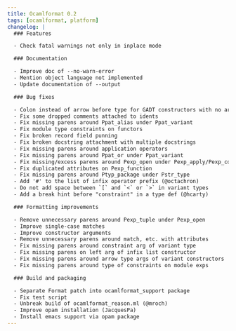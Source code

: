 ```yaml
---
title: Ocamlformat 0.2
tags: [ocamlformat, platform]
changelog: |
  ### Features

  - Check fatal warnings not only in inplace mode

  ### Documentation

  - Improve doc of --no-warn-error
  - Mention object language not implemented
  - Update documentation of --output

  ### Bug fixes

  - Colon instead of arrow before type for GADT constructors with no arguments (@mbouaziz)
  - Fix some dropped comments attached to idents
  - Fix missing parens around Ppat_alias under Ppat_variant
  - Fix module type constraints on functors
  - Fix broken record field punning
  - Fix broken docstring attachment with multiple docstrings
  - Fix missing parens around application operators
  - Fix missing parens around Ppat_or under Ppat_variant
  - Fix missing/excess parens around Pexp_open under Pexp_apply/Pexp_construct
  - Fix duplicated attributes on Pexp_function
  - Fix missing parens around Ptyp_package under Pstr_type
  - Add '#' to the list of infix operator prefix (@octachron)
  - Do not add space between `[` and `<` or `>` in variant types
  - Add a break hint before "constraint" in a type def (@hcarty)

  ### Formatting improvements

  - Remove unnecessary parens around Pexp_tuple under Pexp_open
  - Improve single-case matches
  - Improve constructor arguments
  - Remove unnecessary parens around match, etc. with attributes
  - Fix missing parens around constraint arg of variant type
  - Fix missing parens on left arg of infix list constructor
  - Fix missing parens around arrow type args of variant constructors
  - Fix missing parens around type of constraints on module exps

  ### Build and packaging

  - Separate Format patch into ocamlformat_support package
  - Fix test script
  - Unbreak build of ocamlformat_reason.ml (@mroch)
  - Improve opam installation (JacquesPa)
  - Install emacs support via opam package
---
```


